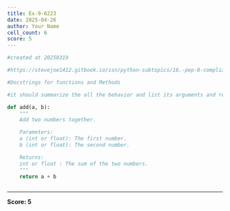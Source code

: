 ```yaml
---
title: Ex-9-6223
date: 2025-04-26
author: Your Name
cell_count: 6
score: 5
---
```


```python
#created at 20250319
```


```python
#https://stevejoe1412.gitbook.io/ssn/python-subtopics/16.-pep-8-compliance
```


```python
#Docstrings for functions and Methods
```


```python
#it should summarize the all the behavior and list its arguments and return values
```


```python
def add(a, b):
    """
    Add two numbers together.

    Parameters:
    a (int or float): The first number.
    b (int or float): The second number.

    Returns:
    int or float : The sum of the two numbers.
    """
    return a + b
```


```python

```


---
**Score: 5**